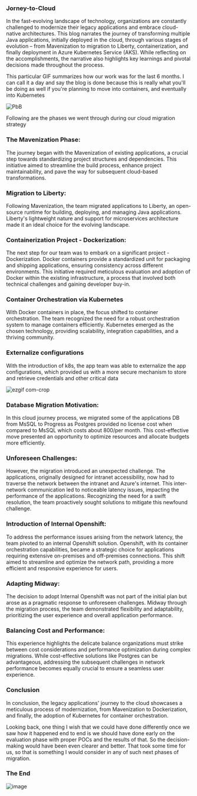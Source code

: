 ### Jorney-to-Cloud

In the fast-evolving landscape of technology, organizations are constantly challenged to modernize their legacy applications and embrace cloud-native architectures. This blog narrates the journey of transforming multiple Java applications, initially deployed in the cloud, through various stages of evolution – from Mavenization to migration to Liberty, containerization, and finally deployment in Azure Kubernetes Service (AKS). While reflecting on the accomplishments, the narrative also highlights key learnings and pivotal decisions made throughout the process.


This particular GIF summarizes how our work was for the last 6 months. I can call it a day and say the blog is done because this is really what you'll be doing as well if you're planning to move into containers, and eventually into Kubernetes

![PbB](https://github.com/mjameer/Jorney-to-Cloud/assets/11364104/ca3c7e1b-a0ae-4048-82b7-541425ff319f)

Following are the phases we went through during our cloud migration strategy 

### The Mavenization Phase:

The journey began with the Mavenization of existing applications, a crucial step towards standardizing project structures and dependencies. This initiative aimed to streamline the build process, enhance project maintainability, and pave the way for subsequent cloud-based transformations.

### Migration to Liberty:

Following Mavenization, the team migrated applications to Liberty, an open-source runtime for building, deploying, and managing Java applications. Liberty's lightweight nature and support for microservices architecture made it an ideal choice for the evolving landscape.

### Containerization Project - Dockerization:

The next step for our team was to embark on a significant project - Dockerization. Docker containers provide a standardized unit for packaging and shipping applications, ensuring consistency across different environments. This initiative required meticulous evaluation and adoption of Docker within the existing infrastructure, a process that involved both technical challenges and gaining developer buy-in.

### Container Orchestration via Kubernetes

With Docker containers in place, the focus shifted to container orchestration. The team recognized the need for a robust orchestration system to manage containers efficiently. Kubernetes emerged as the chosen technology, providing scalability, integration capabilities, and a thriving community.

### Externalize configurations

With the introduction of k8s, the app team was able to externalize the app configurations, which provided us with a more secure mechanism to store and retrieve credentials and other critical data

![ezgif com-crop](https://github.com/mjameer/Jorney-to-Cloud/assets/11364104/4ad37867-c4fc-4cd5-88ec-de47a5b7cb14)

### Database Migration Motivation:
In this cloud journey process, we migrated some of the applications DB from MsSQL to Progress as Postgres provided no license cost when compared to MsSQL which costs about 800/per month. This cost-effective move presented an opportunity to optimize resources and allocate budgets more efficiently.

### Unforeseen Challenges:

However, the migration introduced an unexpected challenge. The applications, originally designed for intranet accessibility, now had to traverse the network between the intranet and Azure's internet. This inter-network communication led to noticeable latency issues, impacting the performance of the applications. Recognizing the need for a swift resolution, the team proactively sought solutions to mitigate this newfound challenge.

### Introduction of Internal Openshift:

To address the performance issues arising from the network latency, the team pivoted to an internal Openshift solution. Openshift, with its container orchestration capabilities, became a strategic choice for applications requiring extensive on-premises and off-premises connections. This shift aimed to streamline and optimize the network path, providing a more efficient and responsive experience for users.


### Adapting Midway:

The decision to adopt Internal Openshift was not part of the initial plan but arose as a pragmatic response to unforeseen challenges. Midway through the migration process, the team demonstrated flexibility and adaptability, prioritizing the user experience and overall application performance.

### Balancing Cost and Performance:

This experience highlights the delicate balance organizations must strike between cost considerations and performance optimization during complex migrations. While cost-effective solutions like Postgres can be advantageous, addressing the subsequent challenges in network performance becomes equally crucial to ensure a seamless user experience.

### Conclusion 

In conclusion, the legacy applications' journey to the cloud showcases a meticulous process of modernization, from Mavenization to Dockerization, and finally, the adoption of Kubernetes for container orchestration.

Looking back, one thing I wish that we could have done differently once we saw how it happened end to end is we should have done early on the evaluation phase with proper POCs and the results of that. So the decision-making would have been even clearer and better. That took some time for us, so that is something I would consider in any of such next phases of migration. 

### The End

![image](https://github.com/mjameer/Jorney-to-Cloud/assets/11364104/c2c187dc-0908-4135-b84c-930971048114)



